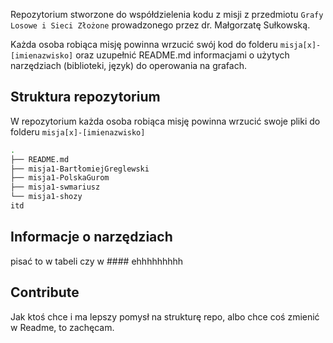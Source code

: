 Repozytorium stworzone do współdzielenia kodu z misji z przedmiotu `Grafy Losowe i Sieci Złożone` prowadzonego przez dr. Małgorzatę Sułkowską.

Każda osoba robiąca misję powinna wrzucić swój kod do folderu `misja[x]-[imienazwisko]` oraz uzupełnić README.md informacjami o użytych narzędziach (biblioteki, język) do operowania na grafach. 


## Struktura repozytorium
W repozytorium każda osoba robiąca misję powinna wrzucić swoje pliki do folderu `misja[x]-[imienazwisko]` 
```bash
.
├── README.md
├── misja1-BartłomiejGreglewski
├── misja1-PolskaGurom
├── misja1-swmariusz
└── misja1-shozy
itd
```

## Informacje o narzędziach


pisać to w tabeli czy w #### ehhhhhhhhh


## Contribute
Jak ktoś chce i ma lepszy pomysł na strukturę repo, albo chce coś zmienić w Readme, to zachęcam. 

